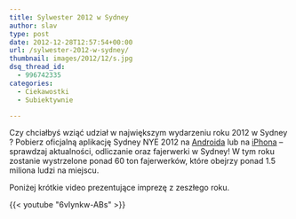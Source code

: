 ```yaml
---
title: Sylwester 2012 w Sydney
author: slav
type: post
date: 2012-12-28T12:57:54+00:00
url: /sylwester-2012-w-sydney/
thumbnail: images/2012/12/s.jpg
dsq_thread_id:
  - 996742335
categories:
  - Ciekawostki
  - Subiektywnie

---
```

Czy chciałbyś wziąć udział w największym wydarzeniu roku 2012 w Sydney ? Pobierz oficjalną aplikację Sydney NYE 2012 na [Androida](http://goo.gl/i2kuY) lub na [iPhona](https://goo.gl/vrTfy)</a> &#8211; sprawdzaj aktualności, odliczanie oraz fajerwerki w Sydney! W tym roku zostanie wystrzelone ponad 60 ton fajerwerków, które obejrzy ponad 1.5 miliona ludzi na miejscu.

<!--more-->

Poniżej krótkie video prezentujące imprezę z zeszłego roku.

{{< youtube "6vIynkw-ABs" >}}